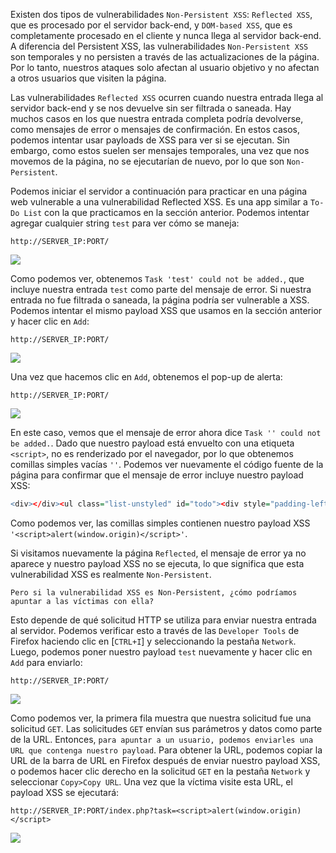Existen dos tipos de vulnerabilidades `Non-Persistent XSS`: `Reflected XSS`, que es procesado por el servidor back-end, y `DOM-based XSS`, que es completamente procesado en el cliente y nunca llega al servidor back-end. A diferencia del Persistent XSS, las vulnerabilidades `Non-Persistent XSS` son temporales y no persisten a través de las actualizaciones de la página. Por lo tanto, nuestros ataques solo afectan al usuario objetivo y no afectan a otros usuarios que visiten la página.

Las vulnerabilidades `Reflected XSS` ocurren cuando nuestra entrada llega al servidor back-end y se nos devuelve sin ser filtrada o saneada. Hay muchos casos en los que nuestra entrada completa podría devolverse, como mensajes de error o mensajes de confirmación. En estos casos, podemos intentar usar payloads de XSS para ver si se ejecutan. Sin embargo, como estos suelen ser mensajes temporales, una vez que nos movemos de la página, no se ejecutarían de nuevo, por lo que son `Non-Persistent`.

Podemos iniciar el servidor a continuación para practicar en una página web vulnerable a una vulnerabilidad Reflected XSS. Es una app similar a `To-Do List` con la que practicamos en la sección anterior. Podemos intentar agregar cualquier string `test` para ver cómo se maneja:

`http://SERVER_IP:PORT/`

![](https://academy.hackthebox.com/storage/modules/103/xss_reflected_1.jpg)

Como podemos ver, obtenemos `Task 'test' could not be added.`, que incluye nuestra entrada `test` como parte del mensaje de error. Si nuestra entrada no fue filtrada o saneada, la página podría ser vulnerable a XSS. Podemos intentar el mismo payload XSS que usamos en la sección anterior y hacer clic en `Add`:

`http://SERVER_IP:PORT/`

![](https://academy.hackthebox.com/storage/modules/103/xss_reflected_2.jpg)

Una vez que hacemos clic en `Add`, obtenemos el pop-up de alerta:

`http://SERVER_IP:PORT/`

![](https://academy.hackthebox.com/storage/modules/103/xss_stored_xss_alert.jpg)

En este caso, vemos que el mensaje de error ahora dice `Task '' could not be added.`. Dado que nuestro payload está envuelto con una etiqueta `<script>`, no es renderizado por el navegador, por lo que obtenemos comillas simples vacías `''`. Podemos ver nuevamente el código fuente de la página para confirmar que el mensaje de error incluye nuestro payload XSS:


```r
<div></div><ul class="list-unstyled" id="todo"><div style="padding-left:25px">Task '<script>alert(window.origin)</script>' could not be added.</div></ul>
```

Como podemos ver, las comillas simples contienen nuestro payload XSS `'<script>alert(window.origin)</script>'`.

Si visitamos nuevamente la página `Reflected`, el mensaje de error ya no aparece y nuestro payload XSS no se ejecuta, lo que significa que esta vulnerabilidad XSS es realmente `Non-Persistent`.

`Pero si la vulnerabilidad XSS es Non-Persistent, ¿cómo podríamos apuntar a las víctimas con ella?`

Esto depende de qué solicitud HTTP se utiliza para enviar nuestra entrada al servidor. Podemos verificar esto a través de las `Developer Tools` de Firefox haciendo clic en [`CTRL+I`] y seleccionando la pestaña `Network`. Luego, podemos poner nuestro payload `test` nuevamente y hacer clic en `Add` para enviarlo:

`http://SERVER_IP:PORT/`

![](https://academy.hackthebox.com/storage/modules/103/xss_reflected_network.jpg)

Como podemos ver, la primera fila muestra que nuestra solicitud fue una solicitud `GET`. Las solicitudes `GET` envían sus parámetros y datos como parte de la URL. Entonces, `para apuntar a un usuario, podemos enviarles una URL que contenga nuestro payload`. Para obtener la URL, podemos copiar la URL de la barra de URL en Firefox después de enviar nuestro payload XSS, o podemos hacer clic derecho en la solicitud `GET` en la pestaña `Network` y seleccionar `Copy>Copy URL`. Una vez que la víctima visite esta URL, el payload XSS se ejecutará:

`http://SERVER_IP:PORT/index.php?task=<script>alert(window.origin)</script>`

![](https://academy.hackthebox.com/storage/modules/103/xss_stored_xss_alert.jpg)